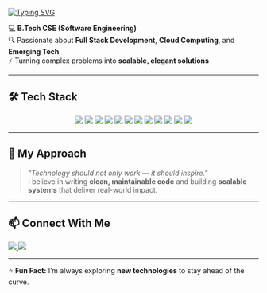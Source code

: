 <!-- Typing Animation -->
[![Typing SVG](https://readme-typing-svg.herokuapp.com?font=Fira+Code&size=30&pause=1000&color=00FF00&width=650&lines=🚀+Hey%2C+I'm+Aayush+Rai;Full+Stack+Developer;Cloud+Computing+Enthusiast;Generative+AI+Explorer;Always+Exploring+Emerging+Tech&center=true&vCenter=true&repeat=true)](https://git.io/typing-svg)

💻 **B.Tech CSE (Software Engineering)**  
🔍 Passionate about **Full Stack Development**, **Cloud Computing**, and **Emerging Tech**  
⚡ Turning complex problems into **scalable, elegant solutions**  

---

## 🛠 Tech Stack  

<p align="center">
  <img src="https://img.shields.io/badge/Java-%23ED8B00.svg?style=for-the-badge&logo=java&logoColor=white&labelColor=black&logoWidth=20&borderRadius=50" />
  <img src="https://img.shields.io/badge/Python-%233776AB.svg?style=for-the-badge&logo=python&logoColor=white&labelColor=black&logoWidth=20&borderRadius=50" />
  <img src="https://img.shields.io/badge/C%2F%2B%2B-%2300599C.svg?style=for-the-badge&logo=c%2B%2B&logoColor=white&labelColor=black&logoWidth=20&borderRadius=50" />
  <img src="https://img.shields.io/badge/JavaScript-%23F7DF1E.svg?style=for-the-badge&logo=javascript&logoColor=black&labelColor=black&logoWidth=20&borderRadius=50" />
  <img src="https://img.shields.io/badge/SQL-%23025E8C.svg?style=for-the-badge&logo=postgresql&logoColor=white&labelColor=black&logoWidth=20&borderRadius=50" />
  <img src="https://img.shields.io/badge/HTML5-%23E34F26.svg?style=for-the-badge&logo=html5&logoColor=white&labelColor=black&logoWidth=20&borderRadius=50" />
  <img src="https://img.shields.io/badge/CSS3-%231572B6.svg?style=for-the-badge&logo=css3&logoColor=white&labelColor=black&logoWidth=20&borderRadius=50" />
  <img src="https://img.shields.io/badge/React-%2361DAFB.svg?style=for-the-badge&logo=react&logoColor=black&labelColor=black&logoWidth=20&borderRadius=50" />
  <img src="https://img.shields.io/badge/Node.js-%23339933.svg?style=for-the-badge&logo=node.js&logoColor=white&labelColor=black&logoWidth=20&borderRadius=50" />
  <img src="https://img.shields.io/badge/Git-%23F05032.svg?style=for-the-badge&logo=git&logoColor=white&labelColor=black&logoWidth=20&borderRadius=50" />
  <img src="https://img.shields.io/badge/AWS-%23FF9900.svg?style=for-the-badge&logo=amazonaws&logoColor=white&labelColor=black&logoWidth=20&borderRadius=50" />
  <img src="https://img.shields.io/badge/Google%20Cloud-%234285F4.svg?style=for-the-badge&logo=google-cloud&logoColor=white&labelColor=black&logoWidth=20&borderRadius=50" />
</p>

---

## 🌟 My Approach  
> *"Technology should not only work — it should inspire."*  
I believe in writing **clean, maintainable code** and building **scalable systems** that deliver real-world impact.  

---

## 📫 Connect With Me  

<p align="left">
  <a href="https://www.linkedin.com/in/aayushrai98117/">
    <img src="https://img.shields.io/badge/LinkedIn-%230e76a8.svg?style=for-the-badge&logo=linkedin&logoColor=white&borderRadius=50" />
  </a>
  <a href="https://github.com/aayushrai987">
    <img src="https://img.shields.io/badge/GitHub-%23181717.svg?style=for-the-badge&logo=github&logoColor=white&borderRadius=50" />
  </a>
</p>

---

⭐ **Fun Fact:** I’m always exploring **new technologies** to stay ahead of the curve.
